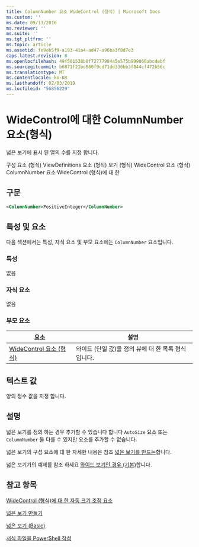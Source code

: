 ```yaml
---
title: ColumnNumber 요소 WideControl (형식) | Microsoft Docs
ms.custom: ''
ms.date: 09/13/2016
ms.reviewer: ''
ms.suite: ''
ms.tgt_pltfrm: ''
ms.topic: article
ms.assetid: fe9eb5f9-a193-41a4-ad47-a96ba3f8d7e3
caps.latest.revision: 8
ms.openlocfilehash: 49f501538b8f72777984a5e575b999866abcdebf
ms.sourcegitcommit: b6871f21bd666f9cd71dd336bb3f844cf472b56c
ms.translationtype: MT
ms.contentlocale: ko-KR
ms.lasthandoff: 02/03/2019
ms.locfileid: "56856229"
---
```

# <a name="columnnumber-element-for-widecontrol-format"></a>WideControl에 대한 ColumnNumber 요소(형식)

넓은 보기에 표시 된 열의 수를 지정 합니다.

구성 요소 (형식) ViewDefinitions 요소 (형식) 보기 (형식) WideControl 요소 (형식) ColumnNumber 요소 WideControl (형식)에 대 한

## <a name="syntax"></a>구문

```xml
<ColumnNumber>PositiveInteger</ColumnNumber>
```

## <a name="attributes-and-elements"></a>특성 및 요소

다음 섹션에서는 특성, 자식 요소 및 부모 요소에는 `ColumnNumber` 요소입니다.

### <a name="attributes"></a>특성

없음

### <a name="child-elements"></a>자식 요소

없음

### <a name="parent-elements"></a>부모 요소

|요소|설명|
|-------------|-----------------|
|[WideControl 요소 (형식)](./widecontrol-element-format.md)|와이드 (단일 값)을 정의 뷰에 대 한 목록 형식입니다.|

## <a name="text-value"></a>텍스트 값

양의 정수 값을 지정 합니다.

## <a name="remarks"></a>설명

넓은 보기를 정의 하는 경우 추가할 수 있습니다 합니다 `AutoSize` 요소 또는 `ColumnNumber` 둘 다를 수 있지만 요소를 추가할 수 없습니다.

넓은 보기의 구성 요소에 대 한 자세한 내용은 참조 [넓은 보기를 만드는](./creating-a-wide-view.md)합니다.

넓은 보기가의 예제를 참조 하세요 [와이드 보기인 경우 (기본)](./wide-view-basic.md)합니다.

## <a name="see-also"></a>참고 항목

[WideControl (형식)에 대 한 자동 크기 조정 요소](./autosize-element-for-widecontrol-format.md)

[넓은 보기 만들기](./creating-a-wide-view.md)

[넓은 보기 (Basic)](./wide-view-basic.md)

[서식 파일을 PowerShell 작성](./writing-a-powershell-formatting-file.md)
